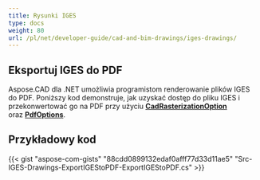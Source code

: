 ```yaml
---
title: Rysunki IGES
type: docs
weight: 80
url: /pl/net/developer-guide/cad-and-bim-drawings/iges-drawings/
---
```


## **Eksportuj IGES do PDF**

Aspose.CAD dla .NET umożliwia programistom renderowanie plików IGES do PDF. Poniższy kod demonstruje, jak uzyskać dostęp do pliku IGES i przekonwertować go na PDF przy użyciu [**CadRasterizationOption**](https://reference.aspose.com/cad/net/aspose.cad.imageoptions/cadrasterizationoptions) oraz [**PdfOptions**](https://reference.aspose.com/cad/net/aspose.cad.imageoptions/pdfoptions).

## Przykładowy kod

{{< gist "aspose-com-gists" "88cdd0899132edaf0afff77d33d11ae5" "Src-IGES-Drawings-ExportIGEStoPDF-ExportIGEStoPDF.cs" >}}
